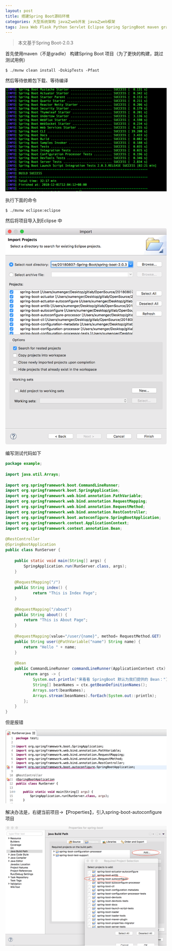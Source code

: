 ```yaml
---
layout: post
title: 搭建Spring Boot源码环境
categories: 大型系统架构 java之web开发 java之web框架 
tags: Java Web Flask Python Servlet Eclipse Spring SpringBoot maven gradle 
---
```


>本文基于Spring Boot-2.0.3

首先使用maven（不是gradle） 构建Spring Boot 项目（为了更快的构建，跳过测试用例）

```shell
$ ./mvnw clean install -DskipTests -Pfast
```

然后等待依赖包下载、等待编译

![](../media/image/2018-12-01/01.png)

执行下面的命令

```shell
$ ./mvnw eclipse:eclipse
```

然后将项目导入到Eclipse 中

![](../media/image/2018-12-01/02.png)

编写测试代码如下

```java
package example;

import java.util.Arrays;

import org.springframework.boot.CommandLineRunner;
import org.springframework.boot.SpringApplication;
import org.springframework.web.bind.annotation.PathVariable;
import org.springframework.web.bind.annotation.RequestMapping;
import org.springframework.web.bind.annotation.RequestMethod;
import org.springframework.web.bind.annotation.RestController;
import org.springframework.boot.autoconfigure.SpringBootApplication;
import org.springframework.context.ApplicationContext;
import org.springframework.context.annotation.Bean;

@RestController
@SpringBootApplication
public class RunServer {

    public static void main(String[] args) {
        SpringApplication.run(RunServer.class, args);
    }

    @RequestMapping("/")
    public String index() {
            return "This is Index Page";
    }
    
    @RequestMapping("/about")
    public String about() {
        return "This is About Page";
    }
    
    @RequestMapping(value="/user/{name}", method= RequestMethod.GET)
    public String user(@PathVariable("name") String name) {
        return "Hello " + name;
    }
    
    @Bean
    public CommandLineRunner commandLineRunner(ApplicationContext ctx) {
        return args -> {
            System.out.println("来看看 SpringBoot 默认为我们提供的 Bean：");
            String[] beanNames = ctx.getBeanDefinitionNames();
            Arrays.sort(beanNames);
            Arrays.stream(beanNames).forEach(System.out::println);
        };
    }
}
```

但是报错

![](../media/image/2018-12-01/03.png)

解决办法是，右键当前项目->【Properties】，引入spring-boot-autoconfigure 项目

![](../media/image/2018-12-01/04.png)

